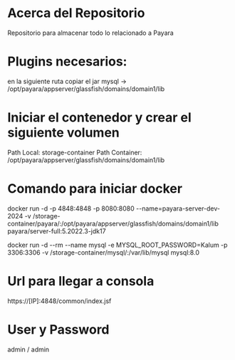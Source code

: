 # Acerca del Repositorio
Repositorio para almacenar todo lo relacionado a Payara

# Plugins necesarios:

en la siguiente ruta copiar el jar mysql -> /opt/payara/appserver/glassfish/domains/domain1/lib

# Iniciar el contenedor y crear el siguiente volumen

Path Local: storage-container
Path Container: /opt/payara/appserver/glassfish/domains/domain1/lib

# Comando para iniciar docker

docker run -d -p 4848:4848 -p 8080:8080 --name=payara-server-dev-2024 -v /storage-container/payara/:/opt/payara/appserver/glassfish/domains/domain1/lib payara/server-full:5.2022.3-jdk17

docker run -d --rm --name mysql -e MYSQL_ROOT_PASSWORD=Kalum -p 3306:3306 -v /storage-container/mysql/:/var/lib/mysql mysql:8.0
  


# Url para llegar a consola

https://[IP]:4848/common/index.jsf

# User y Password

admin / admin
